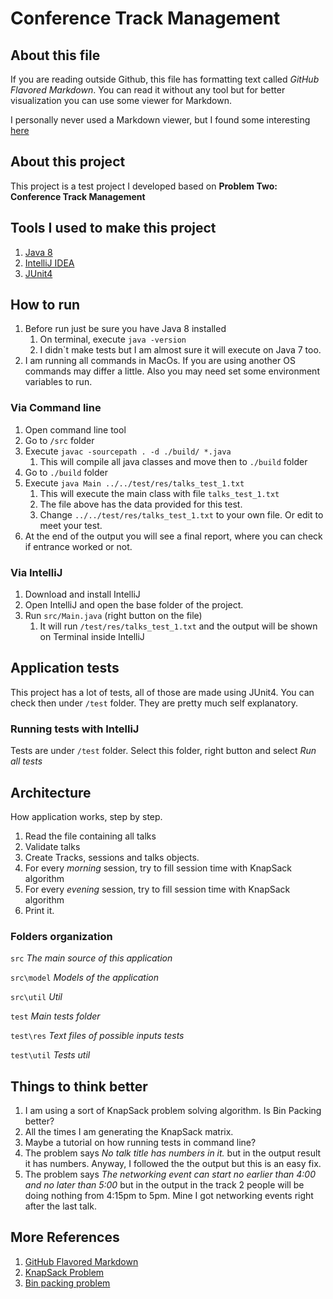# Conference Track Management

## About this file

If you are reading outside Github, this file has formatting text called *GitHub Flavored Markdown*.
You can read it without any tool but for better visualization you can use some viewer for Markdown. 

I personally never used a Markdown viewer, but I found some interesting [here](http://mashable.com/2013/06/24/markdown-tools/#W7HNkkc1AZqV)


## About this project

This project is a test project I developed based on **Problem Two: Conference Track Management**

## Tools I used to make this project

1. [Java 8](http://www.oracle.com/technetwork/java/javase/downloads/jdk8-downloads-2133151.html)
1. [IntelliJ IDEA](https://www.jetbrains.com/idea/)
1. [JUnit4](http://junit.org/junit4/)

## How to run

1. Before run just be sure you have Java 8 installed
    1. On terminal, execute ```java -version```
    1. I didn`t make tests but I am almost sure it will execute on Java 7 too.
1. I am running all commands in MacOs. If you are using another OS commands may differ a little. Also you
may need set some environment variables to run.

### Via Command line

1. Open command line tool
1. Go to ```/src``` folder
1. Execute ```javac -sourcepath . -d ./build/ *.java```
    1. This will compile all java classes and move then to ```./build``` folder
1. Go to ```./build``` folder 
1. Execute ```java Main ../../test/res/talks_test_1.txt```
    1. This will execute the main class with file ```talks_test_1.txt```
    1. The file above has the data provided for this test.
    1. Change ```../../test/res/talks_test_1.txt``` to your own file. Or edit to meet your test.
1. At the end of the output you will see a final report, where you can check if entrance worked or not.

### Via IntelliJ

1. Download and install IntelliJ
1. Open IntelliJ and open the base folder of the project.
1. Run ```src/Main.java``` (right button on the file)
    1. It will run ```/test/res/talks_test_1.txt``` and the output will be shown on Terminal inside IntelliJ

## Application tests

This project has a lot of tests, all of those are made using JUnit4. You can check then under ```/test``` folder. They are pretty much self explanatory.

### Running tests with IntelliJ

Tests are under ```/test``` folder. Select this folder, right button and select *Run all tests*

## Architecture

How application works, step by step.

1. Read the file containing all talks
1. Validate talks
1. Create Tracks, sessions and talks objects.
1. For every *morning* session, try to fill session time with KnapSack algorithm
1. For every *evening* session, try to fill session time with KnapSack algorithm
1. Print it.

### Folders organization

```src``` *The main source of this application*

```src\model``` *Models of the application*

```src\util``` *Util* 

```test``` *Main tests folder*

```test\res``` *Text files of possible inputs tests*

```test\util``` *Tests util*




## Things to think better

1. I am using a sort of KnapSack problem solving algorithm. Is Bin Packing better?
1. All the times I am generating the KnapSack matrix.
1. Maybe a tutorial on how running tests in command line?
1. The problem says *No talk title has numbers in it.* but in the output result it has numbers. Anyway, I followed the
the output but this is an easy fix.
1. The problem says *The networking event can start no earlier than 4:00 and no later than 5:00* but in the output in the
track 2 people will be doing nothing from 4:15pm to 5pm. Mine I got networking events right after the last talk.

## More References

1. [GitHub Flavored Markdown](https://help.github.com/categories/writing-on-github/)
1. [KnapSack Problem](https://en.wikipedia.org/wiki/Knapsack_problem)
1. [Bin packing problem](https://en.wikipedia.org/wiki/Bin_packing_problem)
